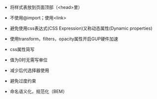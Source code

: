 
* 将样式表放到页面顶部（\<head>里）

* 不使用@import；使用\<link>

* 避免使用css表达式(CSS Expression)又称动态属性(Dynamic properties)

* 使用transform，filters，opacity属性开启GUP硬件加速
  
* css属性简写

* 值为0时无需写单位

* 减少后代选择器使用

* 避免过度约束

* 命名语义化，规范化（BEM）


 